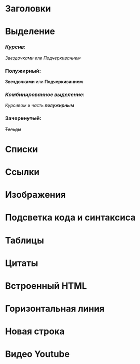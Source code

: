# Заголовки
# Выделение
### *Курсив*:
*Звездочками* или _Подчеркиванием_
### **Полужирный**:
**Звездочками** или __Подчеркиванием__
### ***Комбинированное выделение***:
*Курсивом и часть __полужирным__*
### Зачер~~кнутый~~:
~~Тильды~~
# Списки
# Ссылки
# Изображения
# Подсветка кода и синтаксиса
# Таблицы
# Цитаты
# Встроенный HTML
# Горизонтальная линия
# Новая строка
# Видео Youtube